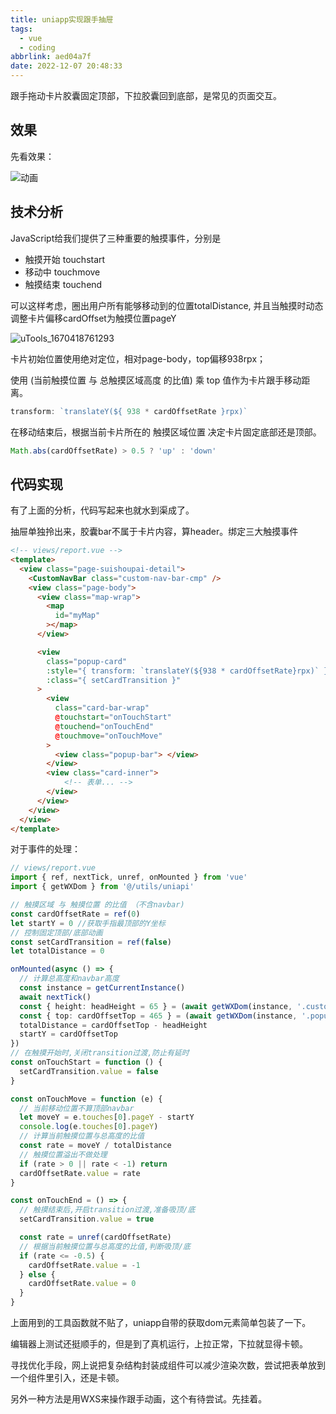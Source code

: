 ```yaml
---
title: uniapp实现跟手抽屉
tags:
  - vue
  - coding
abbrlink: aed04a7f
date: 2022-12-07 20:48:33
---
```


跟手拖动卡片胶囊固定顶部，下拉胶囊回到底部，是常见的页面交互。



## 效果

先看效果：

![动画](uniapp实现跟手抽屉/动画.gif)

## 技术分析

JavaScript给我们提供了三种重要的触摸事件，分别是

- 触摸开始 touchstart
- 移动中 touchmove
- 触摸结束 touchend

可以这样考虑，圈出用户所有能够移动到的位置totalDistance, 并且当触摸时动态调整卡片偏移cardOffset为触摸位置pageY

![uTools_1670418761293](uniapp实现跟手抽屉/uTools_1670418761293.png)

卡片初始位置使用绝对定位，相对page-body，top偏移938rpx；

使用 (当前触摸位置 与 总触摸区域高度 的比值) 乘 top 值作为卡片跟手移动距离。

```javascript
transform: `translateY(${ 938 * cardOffsetRate }rpx)`
```

在移动结束后，根据当前卡片所在的 触摸区域位置 决定卡片固定底部还是顶部。

```javascript
Math.abs(cardOffsetRate) > 0.5 ? 'up' : 'down' 
```





## 代码实现



有了上面的分析，代码写起来也就水到渠成了。

抽屉单独拎出来，胶囊bar不属于卡片内容，算header。绑定三大触摸事件

```html
<!-- views/report.vue -->
<template>
  <view class="page-suishoupai-detail">
    <CustomNavBar class="custom-nav-bar-cmp" />
    <view class="page-body">
      <view class="map-wrap">
        <map
          id="myMap"
        ></map>
      </view>

      <view
        class="popup-card"
        :style="{ transform: `translateY(${938 * cardOffsetRate}rpx)` }"
        :class="{ setCardTransition }"
      >
        <view
          class="card-bar-wrap"
          @touchstart="onTouchStart"
          @touchend="onTouchEnd"
          @touchmove="onTouchMove"
        >
          <view class="popup-bar"> </view>
        </view>
        <view class="card-inner">
         	<!-- 表单... -->
        </view>
      </view>
    </view>
  </view>
</template>
```

对于事件的处理：

```typescript
// views/report.vue
import { ref, nextTick, unref, onMounted } from 'vue'
import { getWXDom } from '@/utils/uniapi'

// 触摸区域 与 触摸位置 的比值 （不含navbar)
const cardOffsetRate = ref(0)
let startY = 0 //获取手指最顶部的Y坐标
// 控制固定顶部/底部动画
const setCardTransition = ref(false)
let totalDistance = 0

onMounted(async () => {
  // 计算总高度和navbar高度
  const instance = getCurrentInstance()
  await nextTick()
  const { height: headHeight = 65 } = (await getWXDom(instance, '.custom-nav-bar-cmp')) || {}
  const { top: cardOffsetTop = 465 } = (await getWXDom(instance, '.popup-card')) || {}
  totalDistance = cardOffsetTop - headHeight
  startY = cardOffsetTop
})
// 在触摸开始时,关闭transition过渡,防止有延时
const onTouchStart = function () {
  setCardTransition.value = false
}

const onTouchMove = function (e) {
  // 当前移动位置不算顶部navbar
  let moveY = e.touches[0].pageY - startY
  console.log(e.touches[0].pageY)
  // 计算当前触摸位置与总高度的比值
  const rate = moveY / totalDistance
  // 触摸位置溢出不做处理
  if (rate > 0 || rate < -1) return
  cardOffsetRate.value = rate
}

const onTouchEnd = () => {
  // 触摸结束后,开启transition过渡,准备吸顶/底
  setCardTransition.value = true

  const rate = unref(cardOffsetRate)
  // 根据当前触摸位置与总高度的比值,判断吸顶/底
  if (rate <= -0.5) {
    cardOffsetRate.value = -1
  } else {
    cardOffsetRate.value = 0
  }
}
```

上面用到的工具函数就不贴了，uniapp自带的获取dom元素简单包装了一下。





编辑器上测试还挺顺手的，但是到了真机运行，上拉正常，下拉就显得卡顿。

寻找优化手段，网上说把复杂结构封装成组件可以减少渲染次数，尝试把表单放到一个组件里引入，还是卡顿。

另外一种方法是用WXS来操作跟手动画，这个有待尝试。先挂着。

